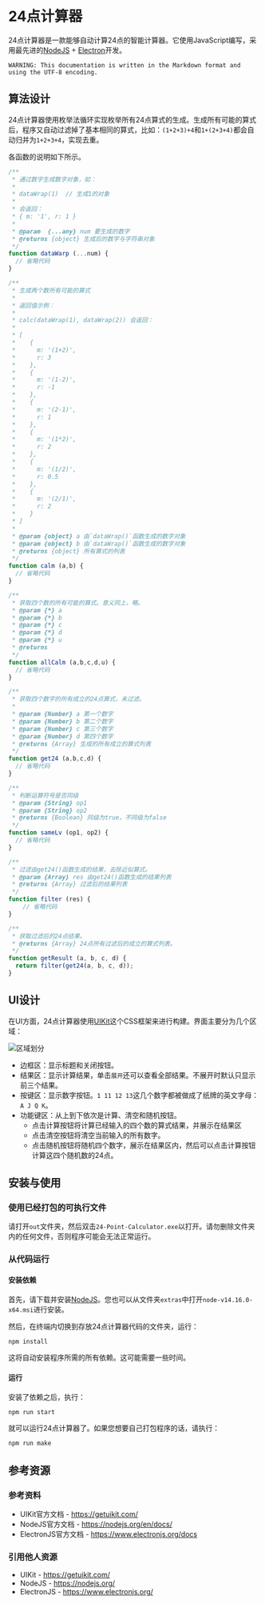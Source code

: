# 24点计算器

24点计算器是一款能够自动计算24点的智能计算器。它使用JavaScript编写，采用最先进的[NodeJS](https://nodejs.org/en/) + [Electron](https://www.electronjs.org/)开发。

```plain
WARNING: This documentation is written in the Markdown format and using the UTF-8 encoding.
```

## 算法设计

24点计算器使用枚举法循环实现枚举所有24点算式的生成。生成所有可能的算式后，程序又自动过滤掉了基本相同的算式，比如：`(1+2+3)+4`和`1+(2+3+4)`都会自动归并为`1+2+3+4`，实现去重。

各函数的说明如下所示。

```js
/**
 * 通过数字生成数字对象，如：
 * 
 * dataWrap(1)  // 生成1的对象
 * 
 * 会返回：
 * { m: '1', r: 1 }
 * 
 * @param  {...any} num 要生成的数字
 * @returns {object} 生成后的数字与字符串对象
 */
function dataWarp (...num) {
  // 省略代码
}

/**
 * 生成两个数所有可能的算式
 * 
 * 返回值示例：
 * 
 * calc(dataWrap(1), dataWrap(2)) 会返回：
 * 
 * [
 *    {
 *      m: '(1+2)',
 *      r: 3
 *    },
 *    {
 *      m: '(1-2)',
 *      r: -1
 *    },
 *    {
 *      m: '(2-1)',
 *      r: 1
 *    },
 *    {
 *      m: '(1*2)',
 *      r: 2
 *    },
 *    {
 *      m: '(1/2)',
 *      r: 0.5
 *    },
 *    {
 *      m: '(2/1)',
 *      r: 2
 *    }
 * ]
 * 
 * @param {object} a 由`dataWrap()`函数生成的数字对象
 * @param {object} b 由`dataWrap()`函数生成的数字对象
 * @returns {object} 所有算式的列表
 */
function calm (a,b) {
  // 省略代码
}

/**
 * 获取四个数的所有可能的算式。意义同上，略。
 * @param {*} a 
 * @param {*} b 
 * @param {*} c 
 * @param {*} d 
 * @param {*} u 
 * @returns 
 */
function allCalm (a,b,c,d,u) {
  // 省略代码
}

/**
 * 获取四个数字的所有成立的24点算式，未过滤。
 * 
 * @param {Number} a 第一个数字
 * @param {Number} b 第二个数字
 * @param {Number} c 第三个数字
 * @param {Number} d 第四个数字
 * @returns {Array} 生成的所有成立的算式列表
 */
function get24 (a,b,c,d) {
  // 省略代码
}

/**
 * 判断运算符号是否同级
 * @param {String} op1 
 * @param {String} op2 
 * @returns {Boolean} 同级为true，不同级为false
 */
function sameLv (op1, op2) {
  // 省略代码
}

/**
 * 过滤由get24()函数生成的结果，去除近似算式。
 * @param {Array} res 由get24()函数生成的结果列表
 * @returns {Array} 过滤后的结果列表
 */
function filter (res) {
    // 省略代码
}

/**
 * 获取过滤后的24点结果。
 * @returns {Array} 24点所有过滤后的成立的算式列表。
 */
function getResult (a, b, c, d) {
  return filter(get24(a, b, c, d));
}
```

## UI设计

在UI方面，24点计算器使用[UIKit](https://getuikit.com/)这个CSS框架来进行构建。界面主要分为几个区域：

![区域划分](./docs/areas.png)

- 边框区：显示标题和关闭按钮。
- 结果区：显示计算结果，单击`展开`还可以查看全部结果。不展开时默认只显示前三个结果。
- 按键区：显示数字按钮。`1 11 12 13`这几个数字都被做成了纸牌的英文字母：`A J Q K`。
- 功能键区：从上到下依次是计算、清空和随机按钮。
  - 点击计算按钮将计算已经输入的四个数的算式结果，并展示在结果区
  - 点击清空按钮将清空当前输入的所有数字。
  - 点击随机按钮将随机四个数字，展示在结果区内，然后可以点击计算按钮计算这四个随机数的24点。

## 安装与使用

### 使用已经打包的可执行文件

请打开`out`文件夹，然后双击`24-Point-Calculator.exe`以打开。请勿删除文件夹内的任何文件，否则程序可能会无法正常运行。

### 从代码运行

#### 安装依赖

首先，请下载并安装[NodeJS](https://nodejs.org/en/)。您也可以从文件夹`extras`中打开`node-v14.16.0-x64.msi`进行安装。

然后，在终端内切换到存放24点计算器代码的文件夹，运行：

```bash
npm install
```

这将自动安装程序所需的所有依赖。这可能需要一些时间。

#### 运行

安装了依赖之后，执行：

```bash
npm run start
```

就可以运行24点计算器了。如果您想要自己打包程序的话，请执行：

```bash
npm run make
```

## 参考资源

### 参考资料

- UIKit官方文档 - <https://getuikit.com/>
- NodeJS官方文档 - <https://nodejs.org/en/docs/>
- ElectronJS官方文档 - <https://www.electronjs.org/docs>

### 引用他人资源

- UIKit - <https://getuikit.com/>
- NodeJS - <https://nodejs.org/>
- ElectronJS - <https://www.electronjs.org/>
